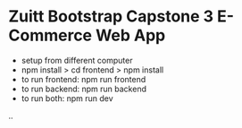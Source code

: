 # Zuitt Bootstrap Capstone 3 E-Commerce Web App

<!-- - setup
- install tailwind css and npm init -y
- npm i nodemon multer mongoose jsonwebtoken express-formidable express-async-handler express dotenv cors cookie-parser concurrently bcryptjs
- inside frontend folder
- npm i slick-carousel react-slick react-toastify react-router react-router-dom react-redux react-icons apexcharts react-apexcharts moment flowbite axios @reduxjs/toolkit @paypal/react-paypal-js -->


- setup from different computer
- npm install > cd frontend > npm install
- to run frontend: npm run frontend
- to run backend: npm run backend
- to run both: npm run dev


..
